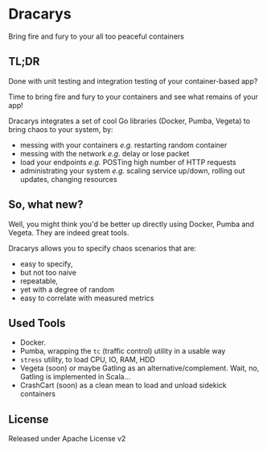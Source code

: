 # Dracarys
Bring fire and fury to your all too peaceful containers

## TL;DR

Done with unit testing and integration testing of your container-based app?

Time to bring fire and fury to your containers and see what remains of your app!

Dracarys integrates a set of cool Go libraries (Docker, Pumba, Vegeta) to bring chaos to your system, by:

- messing with your containers *e.g.* restarting random container
- messing with the network *e.g.* delay or lose packet
- load your endpoints *e.g.* POSTing high number of HTTP requests
- administrating your system *e.g.* scaling service up/down, rolling out updates, changing resources

## So, what new?

Well, you might think you'd be better up directly using Docker, Pumba and Vegeta. They are indeed great tools.

Dracarys allows you to specify chaos scenarios that are:

- easy to specify,
- but not too naive
- repeatable,
- yet with a degree of random
- easy to correlate with measured metrics

## Used Tools

- Docker.
- Pumba, wrapping the `tc` (traffic control) utility in a usable way
- `stress` utility, to load CPU, IO, RAM, HDD
- Vegeta (soon) or maybe Gatling as an alternative/complement. Wait, no, Gatling is implemented in Scala...
- CrashCart (soon) as a clean mean to load and unload sidekick containers

## License

Released under Apache License v2
